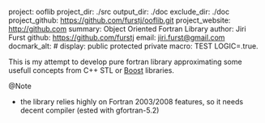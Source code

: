 project: ooflib
project_dir: ./src
output_dir: ./doc
exclude_dir: ./doc
project_github: https://github.com/furstj/ooflib.git
project_website: http://github.com
summary: Object Oriented Fortran Library
author: Jiri Furst
github: https://github.com/furstj
email: jiri.furst@gmail.com
docmark_alt: #
display: public
	protected
	private
macro: TEST
       LOGIC=.true.

This is my attempt to develop pure fortran library approximating some usefull
concepts from C++ STL or [Boost](http://www.boost.org) libraries.

@Note
- the library relies highly on Fortran 2003/2008 features, so it needs decent
  compiler (ested with gfortran-5.2)
